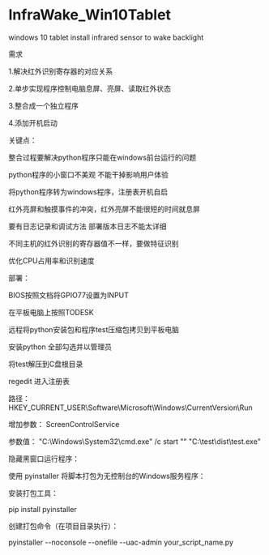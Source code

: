 # InfraWake_Win10Tablet
windows 10  tablet  install infrared sensor  to wake backlight  

需求

1.解决红外识别寄存器的对应关系

2.单步实现程序控制电脑息屏、亮屏、读取红外状态

3.整合成一个独立程序

4.添加开机启动

关键点：

整合过程要解决python程序只能在windows前台运行的问题

python程序的小窗口不美观 不能干掉影响用户体验

将python程序转为windows程序，注册表开机自启

红外亮屏和触摸事件的冲突，红外亮屏不能很短的时间就息屏

要有日志记录和调试方法 部署版本日志不能太详细

不同主机的红外识别的寄存器值不一样，要做特征识别

优化CPU占用率和识别速度

部署：

BIOS按照文档将GPIO77设置为INPUT

在平板电脑上按照TODESK

远程将python安装包和程序test压缩包拷贝到平板电脑

安装python 全部勾选并以管理员

将test解压到C盘根目录

regedit 进入注册表

路径：
HKEY_CURRENT_USER\Software\Microsoft\Windows\CurrentVersion\Run

增加参数：
ScreenControlService

参数值：
"C:\Windows\System32\cmd.exe" /c start "" "C:\test\dist\test.exe"



隐藏黑窗口运行程序：

使用 pyinstaller 将脚本打包为无控制台的Windows服务程序：

安装打包工具：

pip install pyinstaller

创建打包命令（在项目目录执行）：

pyinstaller --noconsole --onefile --uac-admin your_script_name.py



